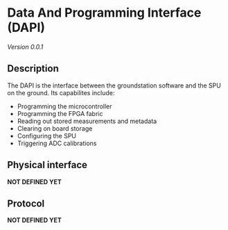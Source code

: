 # Data And Programming Interface (DAPI)
_Version 0.0.1_


## Description
The DAPI is the interface between the groundstation software and the SPU on the ground.
Its capabilites include:

* Programming the microcontroller
* Programming the FPGA fabric
* Reading out stored measurements and metadata
* Clearing on board storage
* Configuring the SPU
* Triggering ADC calibrations


## Physical interface
**NOT DEFINED YET**


## Protocol
**NOT DEFINED YET**